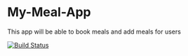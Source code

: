 # My-Meal-App

This app will be able to book meals and add meals for users

[![Build Status](https://travis-ci.org/davidfrank96/My-Meal-App.svg?branch=develop)](https://travis-ci.org/davidfrank96/My-Meal-App)
